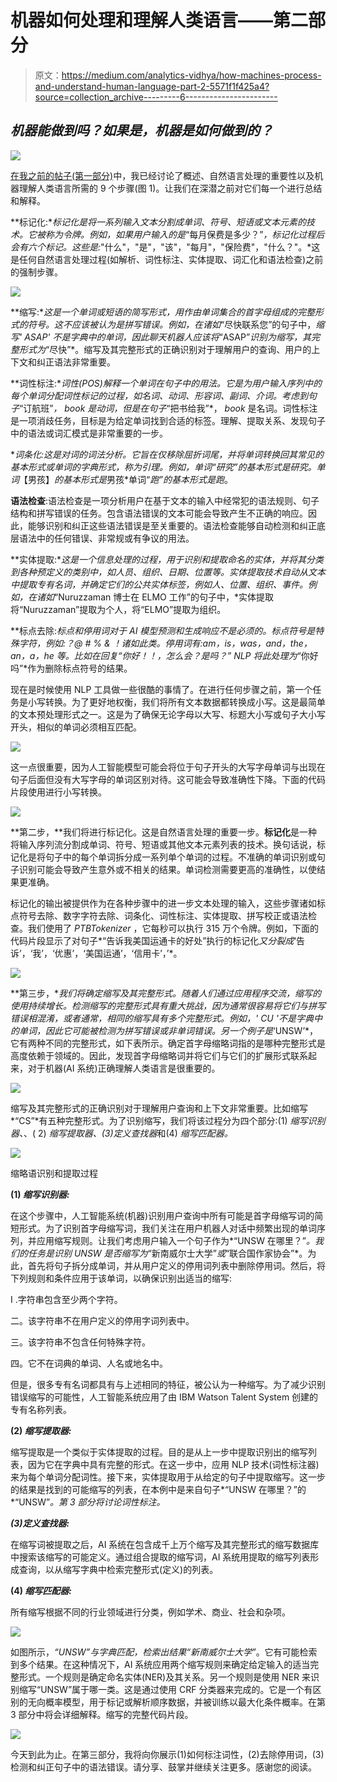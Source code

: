 # 机器如何处理和理解人类语言——第二部分

> 原文：<https://medium.com/analytics-vidhya/how-machines-process-and-understand-human-language-part-2-5571f1f425a4?source=collection_archive---------6----------------------->

## ***机器能做到吗？如果是，机器是如何做到的？***

![](img/0c2543291a7ce864e4eddd16e996fc9d.png)

[在我之前的帖子(第一部分)](https://mohammad-nuruzzaman.medium.com/how-machines-process-and-understand-human-language-part-1-3c7051abc4fd)中，我已经讨论了概述、自然语言处理的重要性以及机器理解人类语言所需的 9 个步骤(图 1)。让我们在深潜之前对它们每一个进行总结和解释。

**标记化:**标记化是将一系列输入文本分割成单词、符号、短语或文本元素的技术。它被称为*令牌*。例如，如果用户输入的是*“每月保费是多少？”*，标记化过程后会有六个标记。这些是:*"什么"，"是"，"该"，"每月"，"保险费"，"什么？"。*这是任何自然语言处理过程(如解析、词性标注、实体提取、词汇化和语法检查)之前的强制步骤。

![](img/68cf274d4508514d5036f944debf2d02.png)

**缩写:**这是一个单词或短语的简写形式，用作由单词集合的首字母组成的完整形式的符号。这不应该被认为是拼写错误。例如，在诸如*“尽快联系您”的句子中，*缩写' *ASAP'* 不是字典中的单词，因此聊天机器人应该将*“ASAP”*识别为缩写，其完整形式为*“尽快”*。缩写及其完整形式的正确识别对于理解用户的查询、用户的上下文和纠正语法非常重要。

**词性标注:**词性(POS)解释一个单词在句子中的用法。它是为用户输入序列中的每个单词分配词性标记的过程，如名词、动词、形容词、副词、介词。考虑到句子*“订航班”*， *book* 是动词，但是在句子*“把书给我”*， *book* 是名词。词性标注是一项消歧任务，目标是为给定单词找到合适的标签。理解、提取关系、发现句子中的语法或词汇模式是非常重要的一步。

**词条化:**这是对词的词法分析。它旨在仅移除屈折词尾，并将单词转换回其常见的基本形式或单词的字典形式，称为*引理*。例如，单词*“研究”*的基本形式是*研究*。单词*【男孩】*的基本形式是*男孩*单词“*跑”*的基本形式是*跑*。

**语法检查**:语法检查是一项分析用户在基于文本的输入中经常犯的语法规则、句子结构和拼写错误的任务。包含语法错误的文本可能会导致产生不正确的响应。因此，能够识别和纠正这些语法错误是至关重要的。语法检查能够自动检测和纠正底层语法中的任何错误、非常规或有争议的用法。

**实体提取:**这是一个信息处理的过程，用于识别和提取命名的实体，并将其分类到各种预定义的类别中，如人员、组织、日期、位置等。实体提取技术自动从文本中提取专有名词，并确定它们的公共实体标签，例如人、位置、组织、事件。例如，在诸如*“Nuruzzaman 博士在 ELMO 工作”的句子中，*实体提取将“Nuruzzaman”提取为个人，将“ELMO”提取为组织。

**标点去除:**标点和停用词对于 AI 模型预测和生成响应不是必须的。标点符号是特殊字符，例如:？@ # % & *！诸如此类。停用词有:am，is，was，and，the，an，a，he 等。比如在回复*“你好！！，怎么会？是吗？”* NLP 将此处理为*“你好吗”*作为删除标点符号的结果。

现在是时候使用 NLP 工具做一些很酷的事情了。在进行任何步骤之前，第一个任务是小写转换。为了更好地权衡，我们将所有文本数据都转换成小写。这是最简单的文本预处理形式之一。这是为了确保无论字母以大写、标题大小写或句子大小写开头，相似的单词必须相互匹配。

![](img/2fd9c3ac53f1a811ed2ce9d8a2c812fc.png)

这一点很重要，因为人工智能模型可能会将位于句子开头的大写字母单词与出现在句子后面但没有大写字母的单词区别对待。这可能会导致准确性下降。下面的代码片段使用进行小写转换。

![](img/0076c3a20d452033e47cbd73fa516160.png)

**第二步，**我们将进行标记化。这是自然语言处理的重要一步。**标记化**是一种将输入序列流分割成单词、符号、短语或其他文本元素列表的技术。换句话说，标记化是将句子中的每个单词拆分成一系列单个单词的过程。不准确的单词识别或句子识别可能会导致产生意外或不相关的结果。单词检测需要更高的准确性，以使结果更准确。

标记化的输出被提供作为在各种步骤中的进一步文本处理的输入，这些步骤诸如标点符号去除、数字字符去除、词条化、词性标注、实体提取、拼写校正或语法检查。我们使用了 *PTBTokenizer* ，它每秒可以执行 315 万个令牌。例如，下面的代码片段显示了对句子*“告诉我美国运通卡的好处”执行的标记化*又分裂成*‘告诉’，‘我’，‘优惠’，‘美国运通’，‘信用卡’，’*。

![](img/b80b2fe94a793fb1c2c25d456100ca94.png)

**第三步，**我们将确定缩写及其完整形式。随着人们通过应用程序交流，缩写的使用持续增长。检测缩写的完整形式具有重大挑战，因为通常很容易将它们与拼写错误相混淆，或者通常，相同的缩写具有多个完整形式。例如，' *CU* '不是字典中的单词，因此它可能被检测为拼写错误或非单词错误。另一个例子是*‘UNSW’*，它有两种不同的完整形式，如下表所示。确定首字母缩略词指的是哪种完整形式是高度依赖于领域的。因此，发现首字母缩略词并将它们与它们的扩展形式联系起来，对于机器(AI 系统)正确理解人类语言是很重要的。

![](img/77a91428a78bd9e633ccd1405deff8d3.png)

缩写及其完整形式的正确识别对于理解用户查询和上下文非常重要。比如缩写*“CS”*有五种完整形式。为了识别缩写，我们将该过程分为四个部分:(1) *缩写识别器、*、( 2) *缩写提取器、(3)定义查找器*和(4) *缩写匹配器。*

![](img/f9e869810330332c0b576c8e5e88374f.png)

缩略语识别和提取过程

**(1) *缩写识别器:***

在这个步骤中，人工智能系统(机器)识别用户查询中所有可能是首字母缩写词的简短形式。为了识别首字母缩写词，我们关注在用户机器人对话中频繁出现的单词序列，并应用缩写规则。让我们考虑用户输入一个句子作为*“UNSW 在哪里？”*。我们的任务是识别 *UNSW* 是否缩写为*“新南威尔士大学”*或*“联合国作家协会”*。为此，首先将句子拆分成单词，并从用户定义的停用词列表中删除停用词。然后，将下列规则和条件应用于该单词，以确保识别出适当的缩写:

I .字符串包含至少两个字符。

二。该字符串不在用户定义的停用字词列表中。

三。该字符串不包含任何特殊字符。

四。它不在词典的单词、人名或地名中。

但是，很多专有名词都具有与上述相同的特征，被公认为一种缩写。为了减少识别错误缩写的可能性，人工智能系统应用了由 IBM Watson Talent System 创建的专有名称列表。

**(2) *缩写提取器:***

缩写提取是一个类似于实体提取的过程。目的是从上一步中提取识别出的缩写列表，因为它在字典中具有完整的形式。在这一步中，应用 NLP 技术(词性标注器)来为每个单词分配词性。接下来，实体提取用于从给定的句子中提取缩写。这一步的结果是找到的可能缩写的列表，在本例中是来自句子*“UNSW 在哪里？”的*“UNSW”*。第 3 部分将讨论词性标注。*

***(3)定义查找器:***

在缩写词被提取之后，AI 系统在包含成千上万个缩写及其完整形式的缩写数据库中搜索该缩写的可能定义。通过组合提取的缩写词，AI 系统用提取的缩写列表形成查询，以从缩写字典中检索完整形式(定义)的列表。

**(4) *缩写匹配器:***

所有缩写根据不同的行业领域进行分类，例如学术、商业、社会和杂项。

![](img/32157cf7da14e88e71f32b8f61e852ec.png)

如图所示，*“UNSW”*与字典匹配，检索出结果*“新南威尔士大学”*。它有可能检索到多个结果。在这种情况下，AI 系统应用两个缩写规则来确定给定输入的适当完整形式。一个规则是确定命名实体(NER)及其关系。另一个规则是使用 NER 来识别缩写“UNSW”属于哪一类。这是通过使用 CRF 分类器来完成的。它是一个有区别的无向概率模型，用于标记或解析顺序数据，并被训练以最大化条件概率。在第 3 部分中将会详细解释。缩写的完整代码片段。

![](img/d7d98ceed2d38cec6b473a770f415c44.png)

今天到此为止。在第三部分，我将向你展示(1)如何标注词性，(2)去除停用词，(3)检测和纠正句子中的语法错误。请分享、鼓掌并继续关注更多。感谢您的阅读。